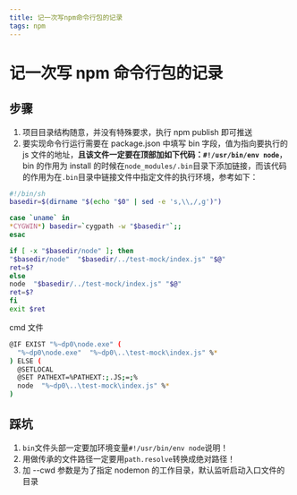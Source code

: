 ```yaml
---
title: 记一次写npm命令行包的记录
tags: npm
---
```


# 记一次写 npm 命令行包的记录

## 步骤

1. 项目目录结构随意，并没有特殊要求，执行 npm publish 即可推送
2. 要实现命令行运行需要在 package.json 中填写 bin 字段，值为指向要执行的 js 文件的地址，**且该文件一定要在顶部加如下代码：`#!/usr/bin/env node`**，bin 的作用为 install 的时候在`node_modules/.bin`目录下添加链接，而该代码的作用为在`.bin`目录中链接文件中指定文件的执行环境，参考如下：

```bash
#!/bin/sh
basedir=$(dirname "$(echo "$0" | sed -e 's,\\,/,g')")

case `uname` in
*CYGWIN*) basedir=`cygpath -w "$basedir"`;;
esac

if [ -x "$basedir/node" ]; then
"$basedir/node"  "$basedir/../test-mock/index.js" "$@"
ret=$?
else
node  "$basedir/../test-mock/index.js" "$@"
ret=$?
fi
exit $ret
```

cmd 文件

```bash
@IF EXIST "%~dp0\node.exe" (
  "%~dp0\node.exe"  "%~dp0\..\test-mock\index.js" %*
) ELSE (
  @SETLOCAL
  @SET PATHEXT=%PATHEXT:;.JS;=;%
  node  "%~dp0\..\test-mock\index.js" %*
)
```

## 踩坑

1. `bin`文件头部一定要加环境变量`#!/usr/bin/env node`说明！
2. 用做传承的文件路径一定要用`path.resolve`转换成绝对路径！
3. 加 --cwd 参数是为了指定 nodemon 的工作目录，默认监听启动入口文件的目录
